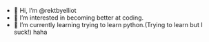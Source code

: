 - 👋 Hi, I’m @rektbyelliot
- 👀 I’m interested in becoming better at coding.
- 🌱 I’m currently learning trying to learn python.(Trying to learn but I suck!) haha 
